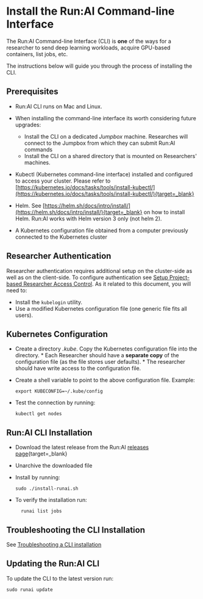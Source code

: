 # Install the Run:AI Command-line Interface

The Run:AI Command-line Interface (CLI) is __one__ of the ways for a researcher to send deep learning workloads, acquire GPU-based containers, list jobs, etc.

The instructions below will guide you through the process of installing the CLI.

## Prerequisites

*   Run:AI CLI runs on Mac and Linux. 
*   When installing the command-line interface its worth considering future upgrades:
     * Install the CLI on a dedicated _Jumpbox_ machine. Researches will connect to the Jumpbox from which they can submit Run:AI commands
     * Install the CLI on a shared directory that is mounted on Researchers' machines.  

*   Kubectl (Kubernetes command-line interface) installed and configured to access your cluster. Please refer to [https://kubernetes.io/docs/tasks/tools/install-kubectl/](https://kubernetes.io/docs/tasks/tools/install-kubectl/){target=_blank}
*   Helm. See [https://helm.sh/docs/intro/install/](https://helm.sh/docs/intro/install/){target=_blank} on how to install Helm. Run:AI works with Helm version 3 only (not helm 2).
*   A Kubernetes configuration file obtained from a computer previously connected to the Kubernetes cluster

## Researcher Authentication

Researcher authentication requires additional setup on the cluster-side as well as on the client-side. To configure authentication see [Setup Project-based Researcher Access Control](../Cluster-Setup/researcher-authentication.md). As it related to this document, you will need to:

* Install the `kubelogin` utility.
* Use a modified Kubernetes configuration file (one generic file fits all users).

## Kubernetes Configuration

*   Create a directory _.kube_. Copy the Kubernetes configuration file into the directory. 
        *   Each Researcher should have a __separate copy__ of the configuration file (as the file stores user defaults).
        *   The researcher should have write access to the configuration file. 
*   Create a shell variable to point to the above configuration file. Example:

        export KUBECONFIG=~/.kube/config

*   Test the connection by running:

        kubectl get nodes

## Run:AI CLI Installation

*   Download the latest release from the Run:AI [releases page](https://github.com/run-ai/runai-cli/releases){target=_blank}
*   Unarchive the downloaded file
*   Install by running:

        sudo ./install-runai.sh

* To verify the installation run:

        runai list jobs


## Troubleshooting the CLI Installation

See [Troubleshooting a CLI installation](cli-troubleshooting.md)

## Updating the Run:AI CLI

To update the CLI to the latest version run:

    sudo runai update